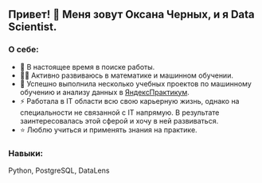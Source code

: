 ## Привет! 👋 Меня зовут Оксана Черных, и я Data Scientist. 

### О себе: 
- 🔭 В настоящее время в поиске работы.
- 👨‍🎓 Активно развиваюсь в математике и машинном обучении. 
- 🥇 Успешно выполнила несколько учебных проектов по машинному обучению и анализу данных в [ЯндексПрактикум](https://practicum.yandex.ru/data-scientist/?from=catalog).
- ⚡ Работала в IT области всю свою карьерную жизнь, однако на специальности не связанной с IT напрямую. В результате заинтересовалась этой сферой и хочу в ней развиваться.
- ⭐ Люблю учиться и применять знания на практике. 

### Навыки:
Python, PostgreSQL, DataLens

